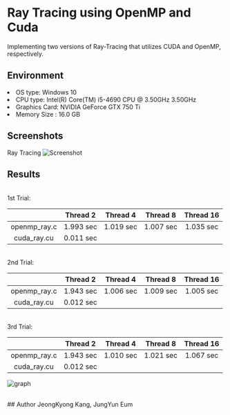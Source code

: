 # Ray Tracing using OpenMP and Cuda
 Implementing two versions of Ray-Tracing that utilizes CUDA and OpenMP, respectively. 
 
 
 ## Environment
 <li>OS type: Windows 10</li>
 <li>CPU type: Intel(R) Core(TM) i5-4690 CPU @ 3.50GHz 3.50GHz</li>
 <li>Graphics Card: NVIDIA GeForce GTX 750 Ti</li>
 <li>Memory Size : 16.0 GB</li>
 
 ## Screenshots
 Ray Tracing
 ![Screenshot](https://github.com/jeongkyeong/ray-tracing-OpenMP-and-Cuda/blob/master/Screenshot.png)
 
 ## Results
 <br/>
 1st Trial:
 
 |             |Thread 2|Thread 4|Thread 8|Thread 16|
 |:-----------:|:------:|:------:|:------:|:-------:|
 |openmp_ray.c |1.993 sec|1.019 sec|1.007 sec|1.035 sec|
 |cuda_ray.cu  |0.011 sec| 

 <br/>
 2nd Trial: 
 
 |             |Thread 2|Thread 4|Thread 8|Thread 16|
 |:-----------:|:------:|:------:|:------:|:-------:|
 |openmp_ray.c |1.943 sec|1.006 sec|1.009 sec|1.005 sec|
 |cuda_ray.cu  |0.012 sec|

 <br/>
 3rd Trial: 
 
 |             |Thread 2|Thread 4|Thread 8|Thread 16|
 |:-----------:|:------:|:------:|:------:|:-------:|
 |openmp_ray.c |1.943 sec|1.010 sec|1.021 sec|1.067 sec|
 |cuda_ray.cu  |0.012 sec|


 ![graph](https://github.com/jeongkyeong/ray-tracing-OpenMP-and-Cuda/blob/master/graph.png)


 <br/>
 ## Author
 JeongKyong Kang, JungYun Eum
